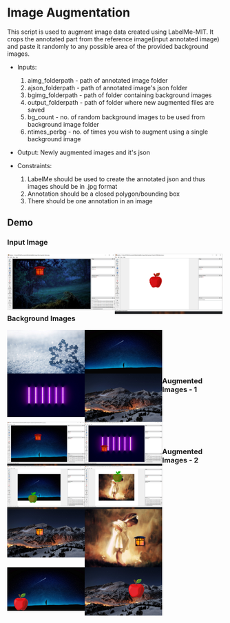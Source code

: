  # Image Augmentation
 
This script is used to augment image data created using LabelMe-MIT. It crops the annotated part from the reference image(input annotated image) and paste it randomly to any possible area of the provided background images. 

- Inputs: 
    1. aimg_folderpath - path of annotated image folder
    2. ajson_folderpath - path of annotated image's json folder 
    3. bgimg_folderpath - path of folder containing background images
    4. output_folderpath - path of folder where new augmented files are saved
    5. bg_count - no. of random background images to be used from background image folder
    6. ntimes_perbg - no. of times you wish to augment using a single background image

- Output: 
    Newly augmented images and it's json

- Constraints: 
    1. LabelMe should be used to create the annotated json and thus images should be in .jpg format
    2. Annotation should be a closed polygon/bounding box  
    3. There should be one annotation in an image                
        
## Demo


### Input Image

<img align="left" width="250px" src="https://github.com/ParulParima/LabelMe-Image-Data-Augment-/blob/main/Images/1.png" />
<img align="left" width="250px" src="https://github.com/ParulParima/LabelMe-Image-Data-Augment-/blob/main/Images/2.png" />

<br />
<br />
<br />
<br />
<br />
<br />

### Background Images

<img align="left" width="180px" src="https://github.com/ParulParima/LabelMe-Image-Data-Augment-/raw/main/background_images/b1.jpg" />
<img align="left" width="180px" src="https://github.com/ParulParima/LabelMe-Image-Data-Augment-/raw/main/background_images/b3.jpg" />
<img align="left" width="180px" src="https://github.com/ParulParima/LabelMe-Image-Data-Augment-/raw/main/background_images/b4.jpg" />
<img align="left" width="180px" src="https://github.com/ParulParima/LabelMe-Image-Data-Augment-/raw/main/background_images/b5.jpg" />

<br />
<br />
<br />
<br />
<br />

### Augmented Images - 1

<img align="left" width="180px" src="https://github.com/ParulParima/LabelMe-Image-Data-Augment-/blob/main/Images/O_1.png" />
<img align="left" width="180px" src="https://github.com/ParulParima/LabelMe-Image-Data-Augment-/blob/main/Images/O_2.png" />
<img align="left" width="180px" src="https://github.com/ParulParima/LabelMe-Image-Data-Augment-/blob/main/Images/O_3.png" />
<img align="left" width="180px" src="https://github.com/ParulParima/LabelMe-Image-Data-Augment-/blob/main/Images/O_4.png" />

<br />
<br />
<br />
<br />
<br />

### Augmented Images - 2

<img align="left" width="180px" src="https://github.com/ParulParima/LabelMe-Image-Data-Augment-/blob/main/augment_files_2/demo1_aug_1.jpg" />
<img align="left" width="180px" src="https://github.com/ParulParima/LabelMe-Image-Data-Augment-/blob/main/augment_files_2/demo1_aug_3.jpg" />
<img align="left" width="180px" src="https://github.com/ParulParima/LabelMe-Image-Data-Augment-/blob/main/augment_files_2/demo2_aug_4.jpg" />
<img align="left" width="180px" src="https://github.com/ParulParima/LabelMe-Image-Data-Augment-/blob/main/augment_files_2/demo2_aug_1.jpg" />



